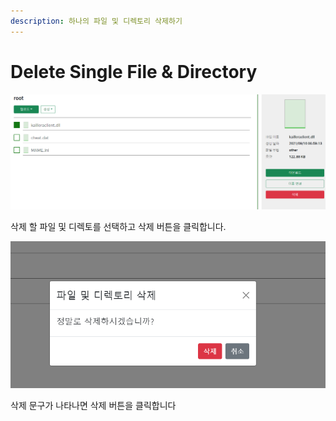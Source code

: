 ```yaml
---
description: 하나의 파일 및 디렉토리 삭제하기
---
```


# Delete Single File & Directory

![](<../../../.gitbook/assets/image (12).png>)

삭제 할 파일 및 디렉토를 선택하고 삭제 버튼을 클릭합니다. 



![](<../../../.gitbook/assets/image (13).png>)

삭제 문구가 나타나면 삭제 버튼을 클릭합니다



